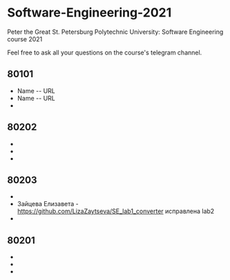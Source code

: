 # Software-Engineering-2021
Peter the Great St. Petersburg Polytechnic University: Software Engineering course 2021

Feel free to ask all your questions on the course's telegram channel.

## 80101

- Name -- URL
- Name -- URL
-

## 80202

-
-
-

## 80203

-
- Зайцева Елизавета - https://github.com/LizaZaytseva/SE_lab1_converter исправлена lab2
-

## 80201

-
-
-
